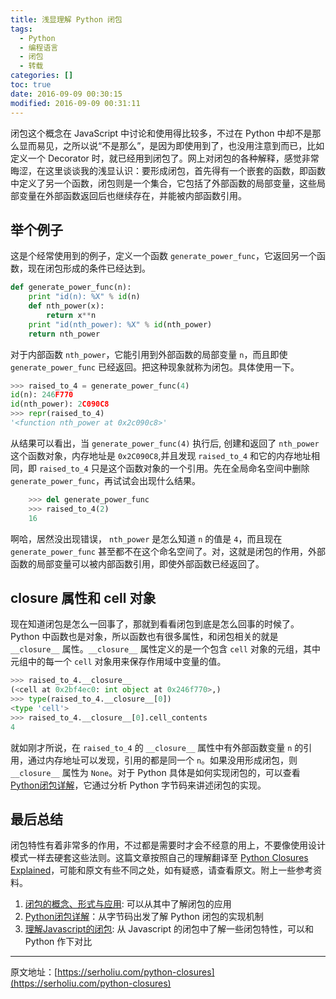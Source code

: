 ```yaml
---
title: 浅显理解 Python 闭包
tags:
  - Python
  - 编程语言
  - 闭包
  - 转载
categories: []
toc: true
date: 2016-09-09 00:30:15
modified: 2016-09-09 00:31:11
---
```


闭包这个概念在 JavaScript 中讨论和使用得比较多，不过在 Python 中却不是那么显而易见，之所以说“不是那么”，是因为即使用到了，也没用注意到而已，比如定义一个 Decorator 时，就已经用到闭包了。网上对闭包的各种解释，感觉非常晦涩，在这里谈谈我的浅显认识：要形成闭包，首先得有一个嵌套的函数，即函数中定义了另一个函数，闭包则是一个集合，它包括了外部函数的局部变量，这些局部变量在外部函数返回后也继续存在，并能被内部函数引用。

## 举个例子

这是个经常使用到的例子，定义一个函数 `generate_power_func`，它返回另一个函数，现在闭包形成的条件已经达到。

```python
def generate_power_func(n):
    print "id(n): %X" % id(n)
    def nth_power(x):
        return x**n
    print "id(nth_power): %X" % id(nth_power)
    return nth_power
```

对于内部函数 `nth_power`，它能引用到外部函数的局部变量 `n`，而且即使 `generate_power_func` 已经返回。把这种现象就称为闭包。具体使用一下。

```python
>>> raised_to_4 = generate_power_func(4)
id(n): 246F770
id(nth_power): 2C090C8
>>> repr(raised_to_4)
'<function nth_power at 0x2c090c8>'
```

从结果可以看出，当 `generate_power_func(4)` 执行后, 创建和返回了 `nth_power` 这个函数对象，内存地址是 `0x2C090C8`,并且发现 `raised_to_4` 和它的内存地址相同，即 `raised_to_4` 只是这个函数对象的一个引用。先在全局命名空间中删除 `generate_power_func`，再试试会出现什么结果。

```python
    >>> del generate_power_func
    >>> raised_to_4(2)
    16
```

啊哈，居然没出现错误， `nth_power` 是怎么知道 `n` 的值是 `4`，而且现在 `generate_power_func` 甚至都不在这个命名空间了。对，这就是闭包的作用，外部函数的局部变量可以被内部函数引用，即使外部函数已经返回了。

## __closure__ 属性和 cell 对象

现在知道闭包是怎么一回事了，那就到看看闭包到底是怎么回事的时候了。Python 中函数也是对象，所以函数也有很多属性，和闭包相关的就是 `__closure__` 属性。`__closure__` 属性定义的是一个包含 `cell` 对象的元组，其中元组中的每一个 `cell` 对象用来保存作用域中变量的值。

```python
>>> raised_to_4.__closure__
(<cell at 0x2bf4ec0: int object at 0x246f770>,)
>>> type(raised_to_4.__closure__[0])
<type 'cell'>
>>> raised_to_4.__closure__[0].cell_contents
4
```

就如刚才所说，在 `raised_to_4` 的 `__closure__` 属性中有外部函数变量 `n` 的引用，通过内存地址可以发现，引用的都是同一个 `n`。如果没用形成闭包，则 `__closure__` 属性为 `None`。对于 Python 具体是如何实现闭包的，可以查看 [Python闭包详解](http://www.cnblogs.com/ChrisChen3121/p/3208119.html)，它通过分析 Python 字节码来讲述闭包的实现。

## 最后总结

闭包特性有着非常多的作用，不过都是需要时才会不经意的用上，不要像使用设计模式一样去硬套这些法则。这篇文章按照自己的理解翻译至 [Python Closures Explained](http://www.shutupandship.com/2012/01/python-closures-explained.html)，可能和原文有些不同之处，如有疑惑，请查看原文。附上一些参考资料。

1. [闭包的概念、形式与应用](http://www.ibm.com/developerworks/cn/linux/l-cn-closure/): 可以从其中了解闭包的应用
2. [Python闭包详解](http://www.cnblogs.com/ChrisChen3121/p/3208119.html)：从字节码出发了解 Python 闭包的实现机制
3. [理解Javascript的闭包](http://coolshell.cn/articles/6731.html): 从 Javascript 的闭包中了解一些闭包特性，可以和 Python 作下对比

---

原文地址：[https://serholiu.com/python-closures](https://serholiu.com/python-closures)